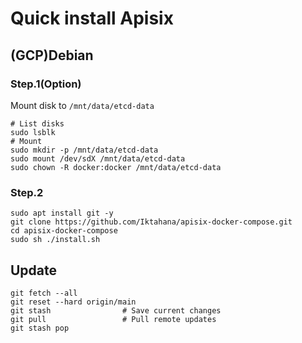 # Quick install Apisix

## (GCP)Debian

### Step.1(Option)

Mount disk to `/mnt/data/etcd-data`

```shell
# List disks
sudo lsblk
# Mount
sudo mkdir -p /mnt/data/etcd-data
sudo mount /dev/sdX /mnt/data/etcd-data
sudo chown -R docker:docker /mnt/data/etcd-data
```

### Step.2
```shell
sudo apt install git -y
git clone https://github.com/Iktahana/apisix-docker-compose.git
cd apisix-docker-compose
sudo sh ./install.sh
```

## Update

```shell
git fetch --all           
git reset --hard origin/main
git stash                # Save current changes
git pull                 # Pull remote updates
git stash pop
```